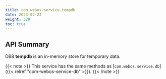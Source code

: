 ```yaml
---
title: com.webos.service.tempdb
date: 2023-02-23
weight: 320
toc: true
---
```


## API Summary

DB8 **tempdb** is an in-memory store for temporary data.

{{< note >}}
This service has the same methods as [`com.webos.service.db`]({{< relref "com-webos-service-db" >}}).
{{< /note >}}
